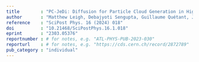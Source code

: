 ```yaml
---
title        : "PC-JeDi: Diffusion for Particle Cloud Generation in High Energy Physics"
author       : "Matthew Leigh, Debajyoti Sengupta, Guillaume Quétant, John Andrew Raine, Knut Zoch, and Tobias Golling"
reference    : "SciPost Phys. 16 (2024) 018"
doi          : "10.21468/SciPostPhys.16.1.018"
eprint       : "2303.05376"
reportnumber : # for notes, e.g. "ATL-PHYS-PUB-2023-030"
reporturl    : # for notes, e.g. "https://cds.cern.ch/record/2872789"
pub_category : "individual"
---
```

